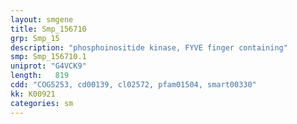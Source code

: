 ```yaml
---
layout: smgene
title: Smp_156710
grp: Smp_15
description: "phosphoinositide kinase, FYVE finger containing"
smp: Smp_156710.1
uniprot: "G4VCK9"
length:   819
cdd: "COG5253, cd00139, cl02572, pfam01504, smart00330"
kk: K00921
categories: sm
---
```

